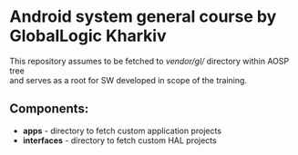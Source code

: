 # Android system general course by GlobalLogic Kharkiv

This repository assumes to be fetched to _vendor/gl/_ directory within AOSP tree  
and serves as a root for SW developed in scope of the training.

## Components:

* __apps__ - directory to fetch custom application projects
* __interfaces__ - directory to fetch custom HAL projects
